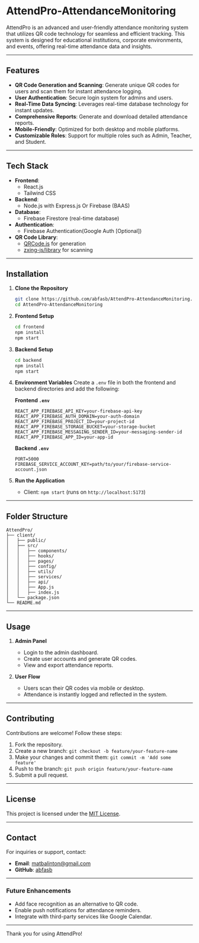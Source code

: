 # AttendPro-AttendanceMonitoring

AttendPro is an advanced and user-friendly attendance monitoring system that utilizes QR code technology for seamless and efficient tracking. This system is designed for educational institutions, corporate environments, and events, offering real-time attendance data and insights.

---

## Features

- **QR Code Generation and Scanning**: Generate unique QR codes for users and scan them for instant attendance logging.
- **User Authentication**: Secure login system for admins and users.
- **Real-Time Data Syncing**: Leverages real-time database technology for instant updates.
- **Comprehensive Reports**: Generate and download detailed attendance reports.
- **Mobile-Friendly**: Optimized for both desktop and mobile platforms.
- **Customizable Roles**: Support for multiple roles such as Admin, Teacher, and Student.

---

## Tech Stack

- **Frontend**:
  - React.js
  - Tailwind CSS
- **Backend**:
  - Node.js with Express.js Or Firebase (BAAS)
- **Database**:
  - Firebase Firestore (real-time database)
- **Authentication**:
  - Firebase Authentication(Google Auth [Optional])
- **QR Code Library**:
  - [QRCode.js](https://github.com/davidshimjs/qrcodejs) for generation
  - [zxing-js/library](https://github.com/zxing-js/library) for scanning

---

## Installation

1. **Clone the Repository**
   ```bash
   git clone https://github.com/abfasb/AttendPro-AttendanceMonitoring.git
   cd AttendPro-AttendanceMonitoring
   ```

2. **Frontend Setup**
   ```bash
   cd frontend
   npm install
   npm start
   ```

3. **Backend Setup**
   ```bash
   cd backend
   npm install
   npm start
   ```

4. **Environment Variables**
   Create a `.env` file in both the frontend and backend directories and add the following:

   **Frontend `.env`**
   ```env
   REACT_APP_FIREBASE_API_KEY=your-firebase-api-key
   REACT_APP_FIREBASE_AUTH_DOMAIN=your-auth-domain
   REACT_APP_FIREBASE_PROJECT_ID=your-project-id
   REACT_APP_FIREBASE_STORAGE_BUCKET=your-storage-bucket
   REACT_APP_FIREBASE_MESSAGING_SENDER_ID=your-messaging-sender-id
   REACT_APP_FIREBASE_APP_ID=your-app-id
   ```

   **Backend `.env`**
   ```env
   PORT=5000
   FIREBASE_SERVICE_ACCOUNT_KEY=path/to/your/firebase-service-account.json
   ```

5. **Run the Application**
   - Client: `npm start` (runs on `http://localhost:5173`)

---

## Folder Structure

```
AttendPro/
├── client/
│   ├── public/
│   ├── src/
│   │   ├── components/
│   │   ├── hooks/
│   │   ├── pages/
│   │   ├── config/
│   │   ├── utils/
│   │   ├── services/
│   │   ├── api/
│   │   ├── App.js
│   │   ├── index.js
│   └── package.json
└── README.md
```

---

## Usage

1. **Admin Panel**
   - Login to the admin dashboard.
   - Create user accounts and generate QR codes.
   - View and export attendance reports.

2. **User Flow**
   - Users scan their QR codes via mobile or desktop.
   - Attendance is instantly logged and reflected in the system.

---

## Contributing

Contributions are welcome! Follow these steps:

1. Fork the repository.
2. Create a new branch: `git checkout -b feature/your-feature-name`
3. Make your changes and commit them: `git commit -m 'Add some feature'`
4. Push to the branch: `git push origin feature/your-feature-name`
5. Submit a pull request.

---

## License

This project is licensed under the [MIT License](LICENSE).

---

## Contact

For inquiries or support, contact:
- **Email**: matbalinton@gmail.com
- **GitHub**: [abfasb](https://github.com/abfasb)

---


### Future Enhancements

- Add face recognition as an alternative to QR code.
- Enable push notifications for attendance reminders.
- Integrate with third-party services like Google Calendar.

---

Thank you for using AttendPro!
